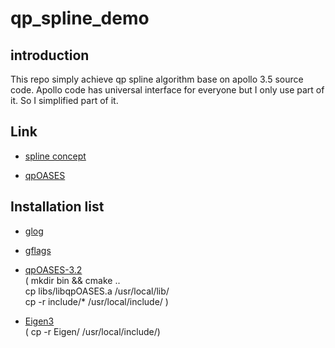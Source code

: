 # qp_spline_demo

## introduction
This repo simply achieve qp spline algorithm base on apollo 3.5 source code. Apollo code has universal interface for everyone but I only use part of it. So I simplified part of it.

## Link
* [spline concept](https://en.wikipedia.org/wiki/Spline_(mathematics))


* [qpOASES](https://github.com/coin-or/qpOASES)

## Installation list
* [glog](https://github.com/google/glog#building-from-source) 

* [gflags](https://gflags.github.io/gflags/#cmake)

* [qpOASES-3.2](https://github.com/coin-or/qpOASES/releases) <br>
  ( mkdir bin && cmake .. <br>
  cp libs/libqpOASES.a /usr/local/lib/ <br>
  cp -r include/* /usr/local/include/ )

* [Eigen3](http://eigen.tuxfamily.org/index.php?title=Main_Page) <br>
  ( cp -r Eigen/ /usr/local/include/)
